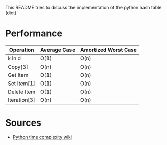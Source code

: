 This README tries to discuss the implementation of the python hash table (dict)

# Performance

| Operation      | Average Case  | Amortized Worst Case  |
|----------------|---------------|-----------------------|
|  k in d        | O(1)          | O(n)                  |
|  Copy[3]       | O(n)          | O(n)                  |
|  Get Item      | O(1)          | O(n)                  |
|  Set Item[1]   | O(1)          | O(n)                  |
|  Delete Item   | O(1)          | O(n)                  |
|  Iteration[3]  | O(n)          | O(n)                  |



# Sources

- [Python time complexity wiki](https://wiki.python.org/moin/TimeComplexity)
